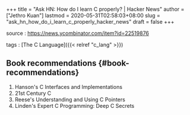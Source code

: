 +++
title = "Ask HN: How do I learn C properly? | Hacker News"
author = ["Jethro Kuan"]
lastmod = 2020-05-31T02:58:03+08:00
slug = "ask_hn_how_do_i_learn_c_properly_hacker_news"
draft = false
+++

source
: <https://news.ycombinator.com/item?id=22519876>

tags
: [The C Language]({{< relref "c_lang" >}})

## Book recommendations {#book-recommendations}

1.  Hanson's C Interfaces and Implementations
2.  21st Century C
3.  Reese's Understanding and Using C Pointers
4.  Linden's Expert C Programming: Deep C Secrets
